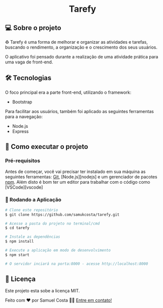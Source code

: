 <h1 align="center">
    Tarefy
</h1>

## 💻 Sobre o projeto

♻️ Tarefy é uma forma de melhorar e organizar as atividades e tarefas, buscando o rendimento, a organização e o crescimento dos seus usuários.

O aplicativo foi pensado durante a realização de uma atividade prática para uma vaga de front-end.

## 🛠 Tecnologias

O foco principal era a parte front-end, utilizando o framework:

- Bootstrap

Para facilitar aos usuários, também foi aplicado as seguintes ferramentas para a navegação:

- Node.js
- Express

## 🚀 Como executar o projeto


### Pré-requisitos

Antes de começar, você vai precisar ter instalado em sua máquina as seguintes ferramentas:
[Git](https://git-scm.com), [Node.js][nodejs] e um gerenciador de pacotes [npm](https://www.npmjs.com/get-npm). 
Além disto é bom ter um editor para trabalhar com o código como [VSCode][vscode]

### 🎲 Rodando a Aplicação

```bash
# Clone este repositório
$ git clone https://github.com/samukcosta/tarefy.git

# Acesse a pasta do projeto no terminal/cmd
$ cd tarefy

# Instale as dependências
$ npm install

# Execute a aplicação em modo de desenvolvimento
$ npm start

# O servidor inciará na porta:8000 - acesse http://localhost:8000
```


## 📝 Licença

Este projeto esta sobe a licença MIT.

Feito com ❤️ por Samuel Costa 👋🏽 [Entre em contato!](https://www.linkedin.com/in/costa-samuel/)
